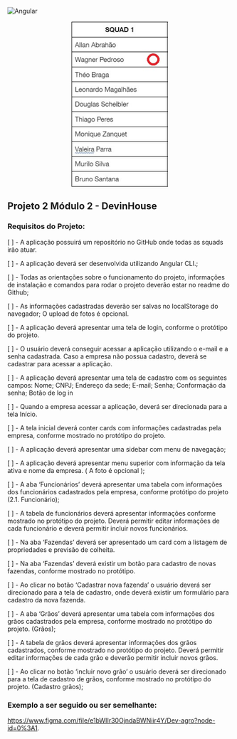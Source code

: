 ![Angular](https://img.shields.io/badge/Angular-DD0031?style=for-the-badge&logo=angular&logoColor=white)

<p align="center"><a href="#"><img align="center" width="218" height="375"  src="/squad.jpg" /></a></p>

## Projeto 2 Módulo 2 - DevinHouse

### Requisitos do Projeto:

[ ] - A aplicação possuirá um repositório no GitHub onde todas as squads irão atuar.

[ ] - A aplicação deverá ser desenvolvida utilizando Angular CLI.;

[ ] - Todas as orientações sobre o funcionamento do projeto, informações de instalação e comandos para rodar o projeto deverão estar no readme do Github;

[ ] - As informações cadastradas deverão ser salvas no localStorage do navegador;
O upload de fotos é opcional.

[ ] - A aplicação deverá apresentar uma tela de login, conforme o protótipo do projeto.

[ ] - O usuário deverá conseguir acessar a aplicação utilizando o e-mail e a senha cadastrada.
Caso a empresa não possua cadastro, deverá se cadastrar para acessar a aplicação.

[ ] - A aplicação deverá apresentar uma tela de cadastro com os seguintes campos:
Nome;
CNPJ;
Endereço da sede;
E-mail;
Senha;
Conformação da senha;
Botão de log in 

[ ] - Quando a empresa acessar a aplicação, deverá ser direcionada para a tela Início.

[ ] - A tela inicial deverá conter cards com informações cadastradas pela empresa, conforme mostrado no protótipo do projeto.

[ ] - A aplicação deverá apresentar uma sidebar com menu de navegação;

[ ] - A aplicação deverá apresentar menu superior com informação da tela ativa e nome da empresa. ( A foto é opcional );

[ ] - A aba ‘Funcionários’ deverá apresentar uma tabela com informações dos funcionários cadastrados pela empresa, conforme protótipo do projeto (2.1. Funcionário);

[ ] - A tabela de funcionários deverá apresentar informações conforme mostrado no protótipo do projeto. Deverá permitir editar informações de cada funcionário e deverá permitir incluir novos funcionários.

[ ] - Na aba ‘Fazendas’ deverá ser apresentado um card com a listagem de propriedades e previsão de colheita.

[ ] - Na aba ‘Fazendas’ deverá existir um botão para cadastro de novas fazendas, conforme mostrado no protótipo.

[ ] - Ao clicar no botão ‘Cadastrar nova fazenda’ o usuário deverá ser direcionado para a tela de cadastro, onde deverá existir um formulário para cadastro da nova fazenda.

[ ] - A aba ‘Grãos’ deverá apresentar uma tabela com informações dos grãos cadastrados pela empresa, conforme mostrado no protótipo do projeto. (Grãos);

[ ] - A tabela de grãos deverá apresentar informações dos grãos cadastrados, conforme mostrado no protótipo do projeto. Deverá permitir editar informações de cada grão e deverão permitir incluir novos grãos.

[ ] - Ao clicar no botão ‘incluir novo grão’ o usuário deverá ser direcionado para a tela de cadastro de grãos, conforme mostrado no protótipo do projeto. (Cadastro grãos);

### Exemplo a ser seguido ou ser semelhante:

https://www.figma.com/file/e1bWIIr30OjndaBWNiir4Y/Dev-agro?node-id=0%3A1.

